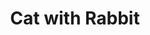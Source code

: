 ---
title: Cat with Rabbit
picture: catWithRabbit.jpg
viewer_title: Cat with Rabbit
thumbnail: catWithRabbit_t.jpg
alt: Cat with Rabbit
medium: Pencil
width: 8.5"
height: 11"
---
